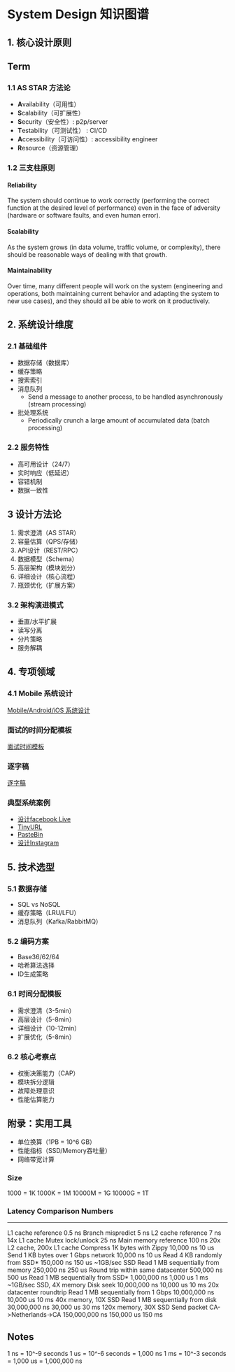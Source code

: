 # System Design 知识图谱
## 1. 核心设计原则

## Term
### 1.1 AS STAR 方法论
- **A**vailability（可用性）
- **S**calability（可扩展性）
- **S**ecurity（安全性）: p2p/server
- **T**estability（可测试性） : CI/CD
- **A**ccessibility（可访问性）: accessibility engineer
- **R**esource（资源管理）

### 1.2 三支柱原则
#### Reliability
The system should continue to work correctly (performing the correct function at the desired level of performance) even in the face of adversity (hardware or software faults, and even human error). 

#### Scalability
As the system grows (in data volume, traffic volume, or complexity), there should be reasonable ways of dealing with that growth.

#### Maintainability
Over time, many different people will work on the system (engineering and operations, both maintaining current behavior and adapting the system to new use cases), and they should all be able to work on it productively.

## 2. 系统设计维度
### 2.1 基础组件
- 数据存储（数据库）
- 缓存策略
- 搜索索引
- 消息队列
    * Send a message to another process, to be handled asynchronously (stream processing)
- 批处理系统
    * Periodically crunch a large amount of accumulated data (batch processing)

### 2.2 服务特性
- 高可用设计（24/7）
- 实时响应（低延迟）
- 容错机制
- 数据一致性

## 3 设计方法论
1. 需求澄清（AS STAR）
2. 容量估算（QPS/存储）
3. API设计（REST/RPC）
4. 数据模型（Schema）
5. 高层架构（模块划分）
6. 详细设计（核心流程）
7. 瓶颈优化（扩展方案）

### 3.2 架构演进模式
- 垂直/水平扩展
- 读写分离
- 分片策略
- 服务解耦

## 4. 专项领域
### 4.1 Mobile 系统设计
[Mobile/Android/iOS 系统设计](./mobileSystemDesign.md)
### 面试的时间分配模板
[面试时间模板](./SystemDesignInterviewTimeTemplate.md)
### 逐字稿
[逐字稿](./逐字稿.md)
### 典型系统案例
* [设计facebook Live](./facebookLive.md)
* [TinyURL](./tinyURL.md)
* [PasteBin](./designPasteBin.md)
* [设计Instagram](./designInstagram.md)

## 5. 技术选型
### 5.1 数据存储
- SQL vs NoSQL
- 缓存策略（LRU/LFU）
- 消息队列（Kafka/RabbitMQ）

### 5.2 编码方案
- Base36/62/64
- 哈希算法选择
- ID生成策略

### 6.1 时间分配模板
- 需求澄清（3-5min）
- 高层设计（5-8min） 
- 详细设计（10-12min）
- 扩展优化（5-8min）

### 6.2 核心考察点
- 权衡决策能力（CAP）
- 模块拆分逻辑
- 故障处理意识
- 性能估算能力

## 附录：实用工具
- 单位换算（1PB = 10^6 GB）
- 性能指标（SSD/Memory吞吐量）
- 网络带宽计算
### Size
1000 = 1K
1000K = 1M
10000M = 1G
10000G = 1T


### Latency Comparison Numbers
--------------------------
L1 cache reference                           0.5 ns
Branch mispredict                            5   ns
L2 cache reference                           7   ns                      14x L1 cache
Mutex lock/unlock                           25   ns
Main memory reference                      100   ns                      20x L2 cache, 200x L1 cache
Compress 1K bytes with Zippy            10,000   ns       10 us
Send 1 KB bytes over 1 Gbps network     10,000   ns       10 us
Read 4 KB randomly from SSD*           150,000   ns      150 us          ~1GB/sec SSD
Read 1 MB sequentially from memory     250,000   ns      250 us
Round trip within same datacenter      500,000   ns      500 us
Read 1 MB sequentially from SSD*     1,000,000   ns    1,000 us    1 ms  ~1GB/sec SSD, 4X memory
Disk seek                           10,000,000   ns   10,000 us   10 ms  20x datacenter roundtrip
Read 1 MB sequentially from 1 Gbps  10,000,000   ns   10,000 us   10 ms  40x memory, 10X SSD
Read 1 MB sequentially from disk    30,000,000   ns   30,000 us   30 ms 120x memory, 30X SSD
Send packet CA->Netherlands->CA    150,000,000   ns  150,000 us  150 ms

Notes
-----
1 ns = 10^-9 seconds
1 us = 10^-6 seconds = 1,000 ns
1 ms = 10^-3 seconds = 1,000 us = 1,000,000 ns
